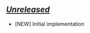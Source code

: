 ## [*Unreleased*](https://github.com/pbrisbin/haskell-docker-example/compare/v0.0.0...master)

- [NEW] Initial implementation
